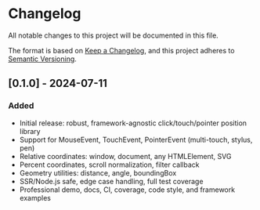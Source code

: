 # Changelog

All notable changes to this project will be documented in this file.

The format is based on [Keep a Changelog](https://keepachangelog.com/en/1.0.0/),
and this project adheres to [Semantic Versioning](https://semver.org/spec/v2.0.0.html).

## [0.1.0] - 2024-07-11

### Added

- Initial release: robust, framework-agnostic click/touch/pointer position library
- Support for MouseEvent, TouchEvent, PointerEvent (multi-touch, stylus, pen)
- Relative coordinates: window, document, any HTMLElement, SVG
- Percent coordinates, scroll normalization, filter callback
- Geometry utilities: distance, angle, boundingBox
- SSR/Node.js safe, edge case handling, full test coverage
- Professional demo, docs, CI, coverage, code style, and framework examples
